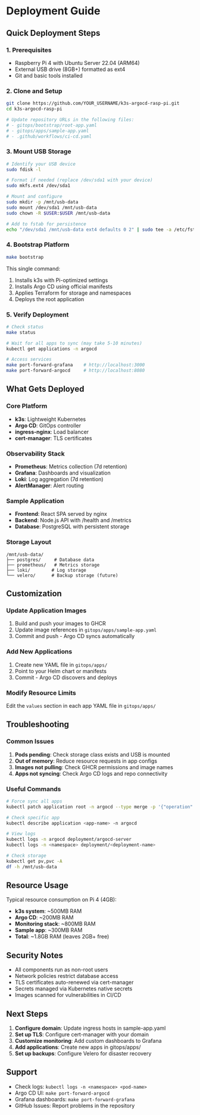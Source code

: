# Deployment Guide

## Quick Deployment Steps

### 1. Prerequisites

- Raspberry Pi 4 with Ubuntu Server 22.04 (ARM64)
- External USB drive (8GB+) formatted as ext4
- Git and basic tools installed

### 2. Clone and Setup

```bash
git clone https://github.com/YOUR_USERNAME/k3s-argocd-rasp-pi.git
cd k3s-argocd-rasp-pi

# Update repository URLs in the following files:
# - gitops/bootstrap/root-app.yaml
# - gitops/apps/sample-app.yaml
# - .github/workflows/ci-cd.yaml
```

### 3. Mount USB Storage

```bash
# Identify your USB device
sudo fdisk -l

# Format if needed (replace /dev/sda1 with your device)
sudo mkfs.ext4 /dev/sda1

# Mount and configure
sudo mkdir -p /mnt/usb-data
sudo mount /dev/sda1 /mnt/usb-data
sudo chown -R $USER:$USER /mnt/usb-data

# Add to fstab for persistence
echo "/dev/sda1 /mnt/usb-data ext4 defaults 0 2" | sudo tee -a /etc/fstab
```

### 4. Bootstrap Platform

```bash
make bootstrap
```

This single command:

1. Installs k3s with Pi-optimized settings
2. Installs Argo CD using official manifests
3. Applies Terraform for storage and namespaces
4. Deploys the root application

### 5. Verify Deployment

```bash
# Check status
make status

# Wait for all apps to sync (may take 5-10 minutes)
kubectl get applications -n argocd

# Access services
make port-forward-grafana    # http://localhost:3000
make port-forward-argocd     # http://localhost:8080
```

## What Gets Deployed

### Core Platform

- **k3s**: Lightweight Kubernetes
- **Argo CD**: GitOps controller
- **ingress-nginx**: Load balancer
- **cert-manager**: TLS certificates

### Observability Stack

- **Prometheus**: Metrics collection (7d retention)
- **Grafana**: Dashboards and visualization
- **Loki**: Log aggregation (7d retention)
- **AlertManager**: Alert routing

### Sample Application

- **Frontend**: React SPA served by nginx
- **Backend**: Node.js API with /health and /metrics
- **Database**: PostgreSQL with persistent storage

### Storage Layout

```
/mnt/usb-data/
├── postgres/     # Database data
├── prometheus/   # Metrics storage
├── loki/        # Log storage
└── velero/      # Backup storage (future)
```

## Customization

### Update Application Images

1. Build and push your images to GHCR
2. Update image references in `gitops/apps/sample-app.yaml`
3. Commit and push - Argo CD syncs automatically

### Add New Applications

1. Create new YAML file in `gitops/apps/`
2. Point to your Helm chart or manifests
3. Commit - Argo CD discovers and deploys

### Modify Resource Limits

Edit the `values` section in each app YAML file in `gitops/apps/`

## Troubleshooting

### Common Issues

1. **Pods pending**: Check storage class exists and USB is mounted
2. **Out of memory**: Reduce resource requests in app configs
3. **Images not pulling**: Check GHCR permissions and image names
4. **Apps not syncing**: Check Argo CD logs and repo connectivity

### Useful Commands

```bash
# Force sync all apps
kubectl patch application root -n argocd --type merge -p '{"operation":{"sync":{}}}'

# Check specific app
kubectl describe application <app-name> -n argocd

# View logs
kubectl logs -n argocd deployment/argocd-server
kubectl logs -n <namespace> deployment/<deployment-name>

# Check storage
kubectl get pv,pvc -A
df -h /mnt/usb-data
```

## Resource Usage

Typical resource consumption on Pi 4 (4GB):

- **k3s system**: ~500MB RAM
- **Argo CD**: ~200MB RAM
- **Monitoring stack**: ~800MB RAM
- **Sample app**: ~300MB RAM
- **Total**: ~1.8GB RAM (leaves 2GB+ free)

## Security Notes

- All components run as non-root users
- Network policies restrict database access
- TLS certificates auto-renewed via cert-manager
- Secrets managed via Kubernetes native secrets
- Images scanned for vulnerabilities in CI/CD

## Next Steps

1. **Configure domain**: Update ingress hosts in sample-app.yaml
2. **Set up TLS**: Configure cert-manager with your domain
3. **Customize monitoring**: Add custom dashboards to Grafana
4. **Add applications**: Create new apps in gitops/apps/
5. **Set up backups**: Configure Velero for disaster recovery

## Support

- Check logs: `kubectl logs -n <namespace> <pod-name>`
- Argo CD UI: `make port-forward-argocd`
- Grafana dashboards: `make port-forward-grafana`
- GitHub Issues: Report problems in the repository
